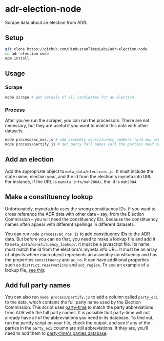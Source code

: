 # adr-election-node
Scrape data about an election from ADR.

## Setup
```bash
git clone https://github.com/HindustanTimesLabs/adr-election-node
cd adr-election-node
npm install
```

## Usage
### Scrape
```bash
node scrape # get details of all candidates for an election
```

### Process
After you've run the scraper, you can run the processors. These are not necessary, but they are useful if you want to match this data with other datasets.
```bash
node process/ac_nos.js # add assembly constituency numbers (and any other properties you like) from a lookup table, which can be found in meta_data/constituency_lookup. see "Make a constituency lookup" below.
node process/partify.js # get party full names (all the parties need to be added to party-time first)
```

## Add an election
Add the appropriate object to `meta_data/elections.js`. It must include the state name, election year, and the id from the election's myneta.info URL. For instance, if the URL is `myneta.info/mah2004/`, the id is `mah2004`.

## Make a constituency lookup
Unfortunately, myneta.info uses the wrong constituency IDs. If you want to cross reference the ADR data with other data – say, from the Election Commission – you will need the constituency IDs, because the constituency names often appear with different spellings in different datasets. 

You can run `node process/ac_nos.js` to add constituency IDs to the ADR data. But before you can do that, you need to make a lookup file and add it to `meta_data/constituency_lookup/`. It must be a javascript file. Its name must match the id from the elections's myneta.info URL. It must be an array of objects where each object represents an assembly constituency and has the properties `constituency` and `ac_no`. It can have additional properties such as `district`, `reservations` and `sub_region`. To see an example of a lookup file, [see this](https://github.com/HindustanTimesLabs/adr-election-node/blob/master/meta_data/constituency_lookup/HimachalPradesh2017.js).

## Add full party names
You can also run `node process/partify.js` to add a column called `party_eci` to the data, which contains the full party name used by the Election Commission. This script uses [party-time](https://github.com/HindustanTimesLabs/party-time) to match the party abbreviations from ADR with the full party names. It is possible that party-time will not already have all of the abbreviations you need in its database. To find out, run the partify script on your file, check the output, and see if any of the parties in the `party_eci` column are still abbreviations. If they are, you'll need to add them to [party-time's parties database](https://github.com/HindustanTimesLabs/party-time/blob/master/src/data/parties.json).